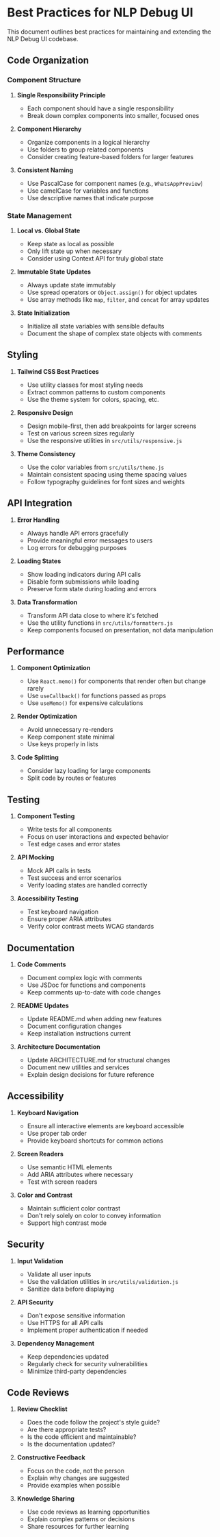 # Best Practices for NLP Debug UI

This document outlines best practices for maintaining and extending the NLP Debug UI codebase.

## Code Organization

### Component Structure

1. **Single Responsibility Principle**
   - Each component should have a single responsibility
   - Break down complex components into smaller, focused ones

2. **Component Hierarchy**
   - Organize components in a logical hierarchy
   - Use folders to group related components
   - Consider creating feature-based folders for larger features

3. **Consistent Naming**
   - Use PascalCase for component names (e.g., `WhatsAppPreview`)
   - Use camelCase for variables and functions
   - Use descriptive names that indicate purpose

### State Management

1. **Local vs. Global State**
   - Keep state as local as possible
   - Only lift state up when necessary
   - Consider using Context API for truly global state

2. **Immutable State Updates**
   - Always update state immutably
   - Use spread operators or `Object.assign()` for object updates
   - Use array methods like `map`, `filter`, and `concat` for array updates

3. **State Initialization**
   - Initialize all state variables with sensible defaults
   - Document the shape of complex state objects with comments

## Styling

1. **Tailwind CSS Best Practices**
   - Use utility classes for most styling needs
   - Extract common patterns to custom components
   - Use the theme system for colors, spacing, etc.

2. **Responsive Design**
   - Design mobile-first, then add breakpoints for larger screens
   - Test on various screen sizes regularly
   - Use the responsive utilities in `src/utils/responsive.js`

3. **Theme Consistency**
   - Use the color variables from `src/utils/theme.js`
   - Maintain consistent spacing using theme spacing values
   - Follow typography guidelines for font sizes and weights

## API Integration

1. **Error Handling**
   - Always handle API errors gracefully
   - Provide meaningful error messages to users
   - Log errors for debugging purposes

2. **Loading States**
   - Show loading indicators during API calls
   - Disable form submissions while loading
   - Preserve form state during loading and errors

3. **Data Transformation**
   - Transform API data close to where it's fetched
   - Use the utility functions in `src/utils/formatters.js`
   - Keep components focused on presentation, not data manipulation

## Performance

1. **Component Optimization**
   - Use `React.memo()` for components that render often but change rarely
   - Use `useCallback()` for functions passed as props
   - Use `useMemo()` for expensive calculations

2. **Render Optimization**
   - Avoid unnecessary re-renders
   - Keep component state minimal
   - Use keys properly in lists

3. **Code Splitting**
   - Consider lazy loading for large components
   - Split code by routes or features

## Testing

1. **Component Testing**
   - Write tests for all components
   - Focus on user interactions and expected behavior
   - Test edge cases and error states

2. **API Mocking**
   - Mock API calls in tests
   - Test success and error scenarios
   - Verify loading states are handled correctly

3. **Accessibility Testing**
   - Test keyboard navigation
   - Ensure proper ARIA attributes
   - Verify color contrast meets WCAG standards

## Documentation

1. **Code Comments**
   - Document complex logic with comments
   - Use JSDoc for functions and components
   - Keep comments up-to-date with code changes

2. **README Updates**
   - Update README.md when adding new features
   - Document configuration changes
   - Keep installation instructions current

3. **Architecture Documentation**
   - Update ARCHITECTURE.md for structural changes
   - Document new utilities and services
   - Explain design decisions for future reference

## Accessibility

1. **Keyboard Navigation**
   - Ensure all interactive elements are keyboard accessible
   - Use proper tab order
   - Provide keyboard shortcuts for common actions

2. **Screen Readers**
   - Use semantic HTML elements
   - Add ARIA attributes where necessary
   - Test with screen readers

3. **Color and Contrast**
   - Maintain sufficient color contrast
   - Don't rely solely on color to convey information
   - Support high contrast mode

## Security

1. **Input Validation**
   - Validate all user inputs
   - Use the validation utilities in `src/utils/validation.js`
   - Sanitize data before displaying

2. **API Security**
   - Don't expose sensitive information
   - Use HTTPS for all API calls
   - Implement proper authentication if needed

3. **Dependency Management**
   - Keep dependencies updated
   - Regularly check for security vulnerabilities
   - Minimize third-party dependencies

## Code Reviews

1. **Review Checklist**
   - Does the code follow the project's style guide?
   - Are there appropriate tests?
   - Is the code efficient and maintainable?
   - Is the documentation updated?

2. **Constructive Feedback**
   - Focus on the code, not the person
   - Explain why changes are suggested
   - Provide examples when possible

3. **Knowledge Sharing**
   - Use code reviews as learning opportunities
   - Explain complex patterns or decisions
   - Share resources for further learning